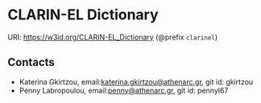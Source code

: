 # CLARIN-EL Dictionary

URI: https://w3id.org/CLARIN-EL_Dictionary (@prefix `clarinel`)


## Contacts

- Katerina Gkirtzou, email:katerina.gkirtzou@athenarc.gr, git id: gkirtzou
- Penny Labropoulou, email:penny@athenarc.gr, git id: pennyl67
